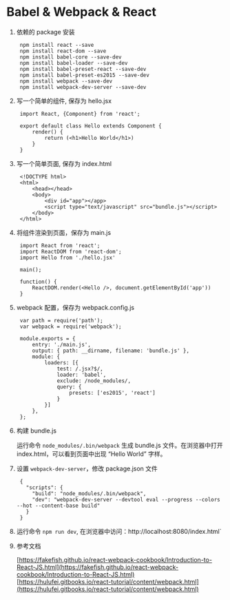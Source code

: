 # Babel & Webpack & React

1. 依赖的 package 安装

		npm install react --save
		npm install react-dom --save
		npm install babel-core --save-dev
		npm install babel-loader --save-dev
		npm install babel-preset-react --save-dev
		npm install babel-preset-es2015 --save-dev
		npm install webpack --save-dev
		npm install webpack-dev-server --save-dev
	
2. 写一个简单的组件, 保存为 hello.jsx
	
		import React, {Component} from 'react';
		
		export default class Hello extends Component {
			render() {
				return (<h1>Hello World</h1>)
			}
		}

3. 写一个简单页面, 保存为 index.html
		
		<!DOCTYPE html>
		<html>
			<head></head>
			<body>
				<div id="app"></app>
				<script type="text/javascript" src="bundle.js"></script>
			</body>
		</html>

4. 将组件渲染到页面，保存为 main.js

		import React from 'react';
		import ReactDOM from 'react-dom';
		import Hello from './hello.jsx'
		
		main();
		
		function() {
			ReactDOM.render(<Hello />, document.getElementById('app'))
		}
	
5. webpack 配置，保存为 webpack.config.js
	
		var path = require('path');
		var webpack = require('webpack');
		
		module.exports = {
		  	entry: './main.js',
		  	output: { path: __dirname, filename: 'bundle.js' },
		  	module: {
			  	loaders: [{
			        test: /.jsx?$/,
			        loader: 'babel',
			        exclude: /node_modules/,
			        query: {
			          	presets: ['es2015', 'react']
			        }
			    }]
		  	},
		};

6. 构建 bundle.js
		
	运行命令 `node_modules/.bin/webpack` 生成 bundle.js 文件。在浏览器中打开 index.html，可以看到页面中出现 “Hello World” 字样。
	
7. 设置 `webpack-dev-server`，修改 package.json 文件
	
		{
		  "scripts": {
		    "build": "node_modules/.bin/webpack",
		    "dev": "webpack-dev-server --devtool eval --progress --colors --hot --content-base build"
		  }
		}
		
8. 运行命令 `npm run dev`, 在浏览器中访问：http://localhost:8080/index.html`

9. 参考文档

	[https://fakefish.github.io/react-webpack-cookbook/Introduction-to-React-JS.html](https://fakefish.github.io/react-webpack-cookbook/Introduction-to-React-JS.html)
	[https://hulufei.gitbooks.io/react-tutorial/content/webpack.html](https://hulufei.gitbooks.io/react-tutorial/content/webpack.html)